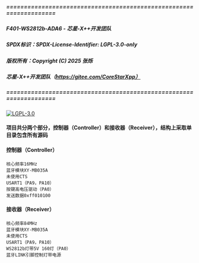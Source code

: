 ﻿##### ===================================================================
##### F401-WS2812b-ADA6 - 芯星-X++开发团队
##### SPDX标识：SPDX-License-Identifier: LGPL-3.0-only
##### 版权所有：Copyright (C) 2025 张烁
#####  		芯星-X++开发团队（https://gitee.com/CoreStarXpp）
##### ===================================================================

[![LGPL-3.0](https://img.shields.io/badge/License-LGPL_v3-blue.svg)](LICENSES/lgpl-3.0.txt)

#### 项目共分两个部分，控制器（Controller）和接收器（Receiver），结构上采取单目录包含所有源码

#### 控制器（Controller）
	核心频率16MHz
	蓝牙模块XY-MB035A
	未使用CTS
	USART1（PA9，PA10）
	按键高电压驱动（PA0）
	发送数据0xff010100

#### 接收器（Receiver）
	核心频率84MHz
	蓝牙模块XY-MB035A
	未使用CTS
	USART1（PA9，PA10）
	WS2812b灯带5V 160灯（PA0）
	蓝牙LINK引脚控制灯带电源